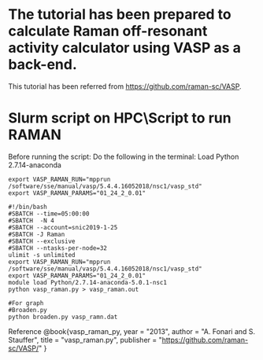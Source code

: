 # The tutorial has been prepared to calculate Raman off-resonant activity calculator using VASP as a back-end.
This tutorial has been referred from https://github.com/raman-sc/VASP.

# Slurm script on HPC\Script to run RAMAN
Before running the script:
Do the following in the terminal:
Load Python 2.7.14-anaconda

```
export VASP_RAMAN_RUN="mpprun /software/sse/manual/vasp/5.4.4.16052018/nsc1/vasp_std"
export VASP_RAMAN_PARAMS="01_24_2_0.01"
```
```
#!/bin/bash
#SBATCH --time=05:00:00
#SBATCH  -N 4
#SBATCH --account=snic2019-1-25
#SBATCH -J Raman
#SBATCH --exclusive
#SBATCH --ntasks-per-node=32
ulimit -s unlimited 
export VASP_RAMAN_RUN="mpprun /software/sse/manual/vasp/5.4.4.16052018/nsc1/vasp_std"
export VASP_RAMAN_PARAMS="01_24_2_0.01"
module load Python/2.7.14-anaconda-5.0.1-nsc1
python vasp_raman.py > vasp_raman.out

#For graph
#Broaden.py
python broaden.py vasp_ramn.dat
```

Reference
@book{vasp_raman_py,
year = "2013",
author = "A. Fonari and S. Stauffer",
title = "vasp_raman.py",
publisher = "https://github.com/raman-sc/VASP/"
}

